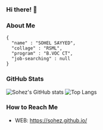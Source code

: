 ### Hi there! 👋

### About Me 
```
{
  "name" : "SOHEL SAYYED",
  "collage" : "RSML",
  "program" : "B.VOC CT",
  "job-searching" : null
}
```

### GitHub Stats 

![Sohez's GitHub stats](https://github-readme-stats-eight-theta.vercel.app/api?username=sohez&show_icons=true&count_private=true&theme=react&hide_border=true&bg_color=1F222E&title_color=F85D7F&icon_color=F8D866)
![Top Langs](https://github-readme-stats.vercel.app/api/top-langs/?username=sohez&&show_icons=true&count_private=true&theme=react&hide_border=true&bg_color=1F222E&title_color=F85D7F&icon_color=F8D866)

### How to Reach Me
- WEB: https://sohez.github.io/
